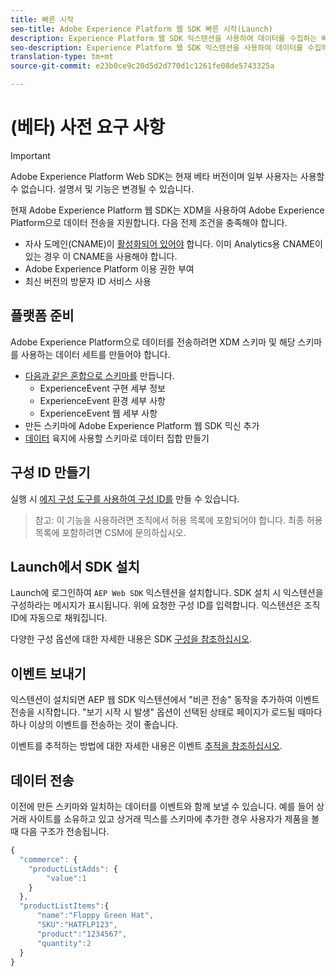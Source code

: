 ```yaml
---
title: 빠른 시작
seo-title: Adobe Experience Platform 웹 SDK 빠른 시작(Launch)
description: Experience Platform 웹 SDK 익스텐션을 사용하여 데이터를 수집하는 빠른 시작 가이드
seo-description: Experience Platform 웹 SDK 익스텐션을 사용하여 데이터를 수집하는 빠른 시작 가이드
translation-type: tm+mt
source-git-commit: e23b0ce9c20d5d2d770d1c1261fe08de5743325a

---
```



# (베타) 사전 요구 사항

>[!IMPORTANT]
>
>Adobe Experience Platform Web SDK는 현재 베타 버전이며 일부 사용자는 사용할 수 없습니다. 설명서 및 기능은 변경될 수 있습니다.

현재 Adobe Experience Platform 웹 SDK는 XDM을 사용하여 Adobe Experience Platform으로 데이터 전송을 지원합니다. 다음 전제 조건을 충족해야 합니다.

- 자사 도메인(CNAME)이 [활성화되어 있어야](https://docs.adobe.com/content/help/en/core-services/interface/ec-cookies/cookies-first-party.html) 합니다. 이미 Analytics용 CNAME이 있는 경우 이 CNAME을 사용해야 합니다.
- Adobe Experience Platform 이용 권한 부여
- 최신 버전의 방문자 ID 서비스 사용

## 플랫폼 준비

Adobe Experience Platform으로 데이터를 전송하려면 XDM 스키마 및 해당 스키마를 사용하는 데이터 세트를 만들어야 합니다.

- [다음과 같은 혼합으로 스키마를](../../xdm/tutorials/create-schema-ui.md) 만듭니다.
   - ExperienceEvent 구현 세부 정보
   - ExperienceEvent 환경 세부 사항
   - ExperienceEvent 웹 세부 사항
- 만든 스키마에 Adobe Experience Platform 웹 SDK 믹신 추가
- [데이터](https://platform.adobe.com/dataset/overview) 육지에 사용할 스키마로 데이터 집합 만들기

## 구성 ID 만들기

실행 시 [에지 구성 도구를 사용하여 구성 ID를](../fundamentals/edge-configuration.md) 만들 수 있습니다.

>참고: 이 기능을 사용하려면 조직에서 허용 목록에 포함되어야 합니다. 최종 허용 목록에 포함하려면 CSM에 문의하십시오.

## Launch에서 SDK 설치

Launch에 로그인하여 `AEP Web SDK` 익스텐션을 설치합니다. SDK 설치 시 익스텐션을 구성하라는 메시지가 표시됩니다. 위에 요청한 구성 ID를 입력합니다. 익스텐션은 조직 ID에 자동으로 채워집니다.

다양한 구성 옵션에 대한 자세한 내용은 SDK [구성을 참조하십시오](../fundamentals/configuring-the-sdk.md).

## 이벤트 보내기

익스텐션이 설치되면 AEP 웹 SDK 익스텐션에서 &quot;비콘 전송&quot; 동작을 추가하여 이벤트 전송을 시작합니다. &quot;보기 시작 시 발생&quot; 옵션이 선택된 상태로 페이지가 로드될 때마다 하나 이상의 이벤트를 전송하는 것이 좋습니다.

이벤트를 추적하는 방법에 대한 자세한 내용은 이벤트 [추적을 참조하십시오](../fundamentals/tracking-events.md).

## 데이터 전송

이전에 만든 스키마와 일치하는 데이터를 이벤트와 함께 보낼 수 있습니다. 예를 들어 상거래 사이트를 소유하고 있고 상거래 믹스를 스키마에 추가한 경우 사용자가 제품을 볼 때 다음 구조가 전송됩니다.

```javascript
{
  "commerce": {
    "productListAdds": {
        "value":1
    }
  },
  "productListItems":{
      "name":"Floppy Green Hat",
      "SKU":"HATFLP123",
      "product":"1234567",
      "quantity":2
  }
}
```
